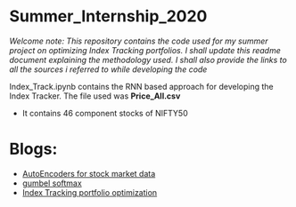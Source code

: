 # Summer_Internship_2020
*Welcome note: This repository contains the code used for my summer project on optimizing Index Tracking portfolios.
I shall update this readme document explaining the methodology used. I shall also provide the links to all the sources i referred to while developing the code*

Index_Track.ipynb contains the RNN based approach for developing the Index Tracker.
The file used was **Price_All.csv**
* It contains 46 component stocks of NIFTY50

# Blogs:
* [AutoEncoders for stock market data](https://towardsdatascience.com/autoencoders-for-the-compression-of-stock-market-data-28e8c1a2da3e)
* [gumbel softmax](https://blog.evjang.com/2016/11/tutorial-categorical-variational.html)
* [Index Tracking portfolio optimization](https://towardsdatascience.com/index-tracking-portfolio-optimization-8250d27449e6)
